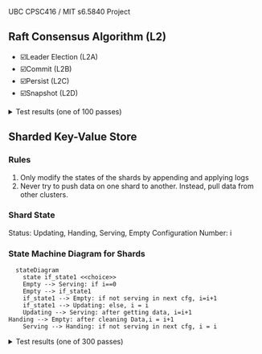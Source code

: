 UBC CPSC416 / MIT s6.5840 Project

## Raft Consensus Algorithm (L2)

- ☑️Leader Election (L2A)
- ☑️Commit (L2B)
- ☑️Persist (L2C)
- ☑️Snapshot (L2D)

<details>
  <summary>Test results (one of 100 passes) </summary>
  
```
Test (2A): initial election ...
  ... Passed --   3.0  3   60   16440    0
Test (2A): election after network failure ...
  ... Passed --   4.4  3  131   24748    0
Test (2A): multiple elections ...
  ... Passed --   5.6  7  652  124444    0
Test (2B): basic agreement ...
  ... Passed --   0.3  3   14    3895    3
Test (2B): RPC byte count ...
  ... Passed --   1.1  3   46  163597   11
Test (2B): test progressive failure of followers ...
  ... Passed --   4.2  3  131   25730    3
Test (2B): test failure of leaders ...
  ... Passed --   4.6  3  184   39779    3
Test (2B): agreement after follower reconnects ...
  ... Passed --   3.4  3   95   23640    7
Test (2B): no agreement if too many followers disconnect ...
  ... Passed --   3.5  5  237   45776    3
Test (2B): concurrent Start()s ...
  ... Passed --   0.5  3   16    4247    6
Test (2B): rejoin of partitioned leader ...
  ... Passed --   5.5  3  180   43802    4
Test (2B): leader backs up quickly over incorrect follower logs ...
  ... Passed --  18.2  5 1873 1371812  102
Test (2B): RPC counts aren't too high ...
  ... Passed --   2.1  3   44   12853   12
Test (2C): basic persistence ...
  ... Passed --   4.5  3  114   29608    7
Test (2C): more persistence ...
  ... Passed --  20.9  5 1403  274158   16
Test (2C): partitioned leader and one follower crash, leader restarts ...
  ... Passed --   0.8  3   31    7921    4
Test (2C): Figure 8 ...
  ... Passed --  36.2  5 1233  235905   23
Test (2C): unreliable agreement ...
  ... Passed --   6.5  5  521  168080  246
Test (2C): Figure 8 (unreliable) ...
  ... Passed --  38.6  5 3660 14813397  377
Test (2C): churn ...
  ... Passed --  16.2  5  817  470770  235
Test (2C): unreliable churn ...
  ... Passed --  16.1  5 1087  756793  266
Test (2D): snapshots basic ...
  ... Passed --   3.7  3  136   55045  228
Test (2D): install snapshots (disconnect) ...
  ... Passed --  65.2  3 1555  561343  348
Test (2D): install snapshots (disconnect+unreliable) ...
  ... Passed --  71.5  3 2043  652621  328
Test (2D): install snapshots (crash) ...
  ... Passed --  65.8  3 1424  487356  315
Test (2D): install snapshots (unreliable+crash) ...
  ... Passed --  69.9  3 1789  619934  362
Test (2D): crash and restart all servers ...
  ... Passed --   7.1  3  280   83229   67
Test (2D): snapshot initialization after crash ...
  ... Passed --   1.5  3   62   17964   14
PASS
ok  	cpsc416/raft	481.302s
```

</details>


## Sharded Key-Value Store

### Rules
1. Only modify the states of the shards by appending and applying logs
2. Never try to push data on one shard to another. Instead, pull data from other clusters.


### Shard State
Status: Updating, Handing, Serving, Empty
Configuration Number: i

### State Machine Diagram for Shards
```mermaid
  stateDiagram
    state if_state1 <<choice>>
    Empty --> Serving: if i==0
    Empty --> if_state1
    if_state1 --> Empty: if not serving in next cfg, i=i+1
    if_state1 --> Updating: else, i = i
    Updating --> Serving: after getting data, i=i+1
Handing --> Empty: after cleaning Data,i = i+1
    Serving --> Handing: if not serving in next cfg, i = i
```


<details>
  <summary>Test results (one of 300 passes) </summary>
  
```
Test: static shards ...
  ... Passed
Test: join then leave ...
  ... Passed
Test: snapshots, join, and leave ...
  ... Passed
Test: servers miss configuration changes...
  ... Passed
Test: concurrent puts and configuration changes...
  ... Passed
Test: more concurrent puts and configuration changes...
  ... Passed
Test: concurrent configuration change and restart...
  ... Passed
Test: unreliable 1...
  ... Passed
Test: unreliable 2...
  ... Passed
Test: unreliable 3...
  ... Passed
Test: shard deletion (challenge 1) ...
  ... Passed
Test: unaffected shard access (challenge 2) ...
  ... Passed
Test: partial migration shard access (challenge 2) ...
  ... Passed
PASS
ok      cpsc416/shardkv 85.652s
```

</details>
